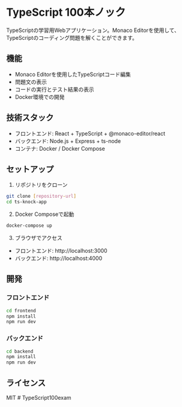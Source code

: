 # TypeScript 100本ノック

TypeScriptの学習用Webアプリケーション。Monaco Editorを使用して、TypeScriptのコーディング問題を解くことができます。

## 機能

- Monaco Editorを使用したTypeScriptコード編集
- 問題文の表示
- コードの実行とテスト結果の表示
- Docker環境での開発

## 技術スタック

- フロントエンド: React + TypeScript + @monaco-editor/react
- バックエンド: Node.js + Express + ts-node
- コンテナ: Docker / Docker Compose

## セットアップ

1. リポジトリをクローン
```bash
git clone [repository-url]
cd ts-knock-app
```

2. Docker Composeで起動
```bash
docker-compose up
```

3. ブラウザでアクセス
- フロントエンド: http://localhost:3000
- バックエンド: http://localhost:4000

## 開発

### フロントエンド
```bash
cd frontend
npm install
npm run dev
```

### バックエンド
```bash
cd backend
npm install
npm run dev
```

## ライセンス

MIT # TypeScript100exam

